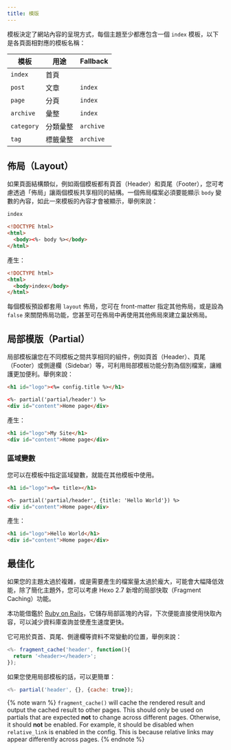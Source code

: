 ```yaml
---
title: 模版
---
```

模板決定了網站內容的呈現方式，每個主題至少都應包含一個 `index` 模板，以下是各頁面相對應的模板名稱：

模板 | 用途 | Fallback
--- | --- | ---
`index` | 首頁 |
`post` | 文章 | `index`
`page` | 分頁 | `index`
`archive` | 彙整 | `index`
`category` | 分類彙整 | `archive`
`tag` | 標籤彙整 | `archive`

## 佈局（Layout）

如果頁面結構類似，例如兩個模板都有頁首（Header）和頁尾（Footer），您可考慮透過「佈局」讓兩個模板共享相同的結構。一個佈局檔案必須要能顯示 `body` 變數的內容，如此一來模板的內容才會被顯示，舉例來說：

``` html index.ejs
index
```

``` html layout.ejs
<!DOCTYPE html>
<html>
  <body><%- body %></body>
</html>
```

產生：

``` html
<!DOCTYPE html>
<html>
  <body>index</body>
</html>
```

每個模板預設都套用 `layout` 佈局，您可在 front-matter 指定其他佈局，或是設為 `false` 來關閉佈局功能，您甚至可在佈局中再使用其他佈局來建立巢狀佈局。

## 局部模版（Partial）

局部模板讓您在不同模板之間共享相同的組件，例如頁首（Header）、頁尾（Footer）或側邊欄（Sidebar）等，可利用局部模板功能分割為個別檔案，讓維護更加便利。舉例來說：

``` html partial/header.ejs
<h1 id="logo"><%= config.title %></h1>
```

``` html index.ejs
<%- partial('partial/header') %>
<div id="content">Home page</div>
```

產生：

``` html
<h1 id="logo">My Site</h1>
<div id="content">Home page</div>
```

### 區域變數

您可以在模板中指定區域變數，就能在其他模板中使用。

``` html partial/header.ejs
<h1 id="logo"><%= title></h1>
```

``` html index.ejs
<%- partial('partial/header', {title: 'Hello World'}) %>
<div id="content">Home page</div>
```

產生：

``` html
<h1 id="logo">Hello World</h1>
<div id="content">Home page</div>
```

## 最佳化

如果您的主題太過於複雜，或是需要產生的檔案量太過於龐大，可能會大幅降低效能，除了簡化主題外，您可以考慮 Hexo 2.7 新增的局部快取（Fragment Caching）功能。

本功能借鑑於 [Ruby on Rails](http://guides.rubyonrails.org/caching_with_rails.html#fragment-caching)，它儲存局部區塊的內容，下次便能直接使用快取內容，可以減少資料庫查詢並使產生速度更快。

它可用於頁首、頁尾、側邊欄等資料不常變動的位置，舉例來說：

``` js
<%- fragment_cache('header', function(){
  return '<header></header>';
});
```

如果您使用局部模板的話，可以更簡單：

``` js
<%- partial('header', {}, {cache: true});
```

{% note warn %}
`fragment_cache()` will cache the rendered result and output the cached result to other pages. This should only be used on partials that are expected **not** to change across different pages. Otherwise, it should **not** be enabled.
For example, it should be disabled when `relative_link` is enabled in the config. This is because relative links may appear differently across pages.
{% endnote %}
